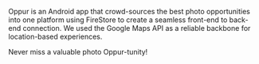 Oppur is an Android app that crowd-sources the best photo opportunities into one platform using FireStore to create a seamless front-end to back-end connection. We used the Google Maps API as a reliable backbone for location-based experiences. 

Never miss a valuable photo Oppur-tunity!

